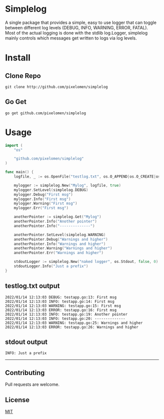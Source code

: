 # Simplelog

A single package that provides a simple, easy to use logger that can toggle between different log levels (DEBUG, INFO, WARNING, ERROR, FATAL). Most of the actual logging is done with the stdlib log.Logger, simplelog mainly controls which messages get written to logs via log levels.

# Install
## Clone Repo
```
git clone http://github.com/pixelomen/simplelog
```
## Go Get
```
go get github.com/pixelomen/simplelog
```

# Usage
```go
import (
	"os"

	"github.com/pixelomen/simplelog"
)

func main() {
    logfile, _ := os.OpenFile("testlog.txt", os.O_APPEND|os.O_CREATE|os.O_WRONLY, 0777)

    mylogger := simplelog.New("Mylog", logfile, true)
    mylogger.SetLevel(simplelog.DEBUG)
    mylogger.Debug("First msg")
    mylogger.Info("First msg")
    mylogger.Warning("First msg")
    mylogger.Err("First msg")

    anotherPointer := simplelog.Get("Mylog")
    anotherPointer.Info("Another pointer")
    anotherPointer.Info("--------------")

    anotherPointer.SetLevel(simplelog.WARNING)
    anotherPointer.Debug("Warnings and higher")
    anotherPointer.Info("Warnings and higher")
    anotherPointer.Warning("Warnings and higher")
    anotherPointer.Err("Warnings and higher")

    stdoutLogger := simplelog.New("naked logger", os.Stdout, false, 0)
    stdoutLogger.Info("Just a prefix")
}
```
## testlog.txt output
```
2022/01/14 12:13:03 DEBUG: testapp.go:13: First msg
2022/01/14 12:13:03 INFO: testapp.go:14: First msg
2022/01/14 12:13:03 WARNING: testapp.go:15: First msg
2022/01/14 12:13:03 ERROR: testapp.go:16: First msg
2022/01/14 12:13:03 INFO: testapp.go:19: Another pointer
2022/01/14 12:13:03 INFO: testapp.go:20: --------------
2022/01/14 12:13:03 WARNING: testapp.go:25: Warnings and higher
2022/01/14 12:13:03 ERROR: testapp.go:26: Warnings and higher
```
## stdout output
```
INFO: Just a prefix
```
---
##
## Contributing
Pull requests are welcome. 

## License
[MIT](https://choosealicense.com/licenses/mit/)